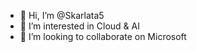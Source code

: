 - 👋 Hi, I’m @Skarlata5
- 👀 I’m interested in Cloud & AI
- 💞️ I’m looking to collaborate on Microsoft

<!---
Skarlata5/Skarlata5 is a ✨ special ✨ repository because its `README.md` (this file) appears on your GitHub profile.
You can click the Preview link to take a look at your changes.
--->
